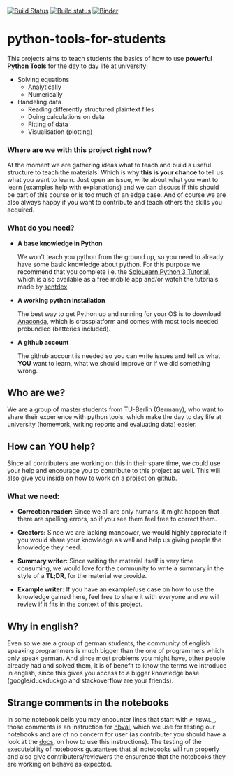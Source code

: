 [![Build Status](https://travis-ci.org/s-weigand/python-tools-for-students.svg?branch=master)](https://travis-ci.org/students-teach-students/python-tools-for-students)
[![Build status](https://ci.appveyor.com/api/projects/status/05xsqpqt74uxjyfa?svg=true)](https://ci.appveyor.com/project/students-teach-students/python-tools-for-students)
[![Binder](https://mybinder.org/badge_logo.svg)](https://mybinder.org/v2/gh/students-teach-students/python-tools-for-students/master?urlpath=lab)

# python-tools-for-students

This projects aims to teach students the basics of how to use 
**powerful Python Tools** for the day to day life at university:
* Solving equations
    * Analytically
    * Numerically
* Handeling data
     * Reading differently structured plaintext files
     * Doing calculations on data
     * Fitting of data
     * Visualisation (plotting)
     
### Where are we with this project right now?
At the moment we are gathering ideas what to teach and build a useful 
structure to teach the materials. Which is why **this is your chance** 
to tell us what you want to learn. Just open an issue, write about what you want to learn
(examples help with explanations) and we can discuss
if this should be part of this course or is too much of an edge case.
And of course we are also always happy if you want to contribute and teach others the skills
you acquired.

### What do you need?
* **A base knowledge in Python**

    We won't teach you python from the ground up, so you need to already have some basic knowledge about python.
    For this purpose we recommend that you complete i.e. the
    [SoloLearn Python 3 Tutorial](https://www.sololearn.com/Course/Python/), 
    which is also available as a free mobile app and/or watch the tutorials made by 
    [sentdex](https://www.youtube.com/watch?v=eXBD2bB9-RA&list=PLQVvvaa0QuDeAams7fkdcwOGBpGdHpXln)
    
* **A working python installation**

    The best way to get Python up and running for your OS is to download 
    [Anaconda](https://www.anaconda.com/download/), which is crossplatform and
    comes with most tools needed prebundled (batteries included).
    
* **A github account**

    The github account is needed so you can write issues and tell us what **YOU** want to learn, 
    what we should improve or if we did something wrong.
    

## Who are we?
We are a group of master students from TU-Berlin (Germany), 
who want to share their experience with python tools, 
which make the day to day life at university 
(homework, writing reports and evaluating data) easier.

## How can YOU help?
Since all contributers are working on this in their spare time, we could use your help and encourage you to contribute to this project as well.
This will also give you inside on how to work on a project on github.


### What we need:


* **Correction reader:** Since we all are only humans, it might happen that there are spelling errors, so if you see them feel free to correct them.

* **Creators:** Since we are lacking manpower, we would highly appreciate if you would share your knowledge as well and help us giving people the knowledge they need.

* **Summary writer:** Since writing the material itself is very time consuming, we would love for the community to write a summary in the style of a **TL;DR**, for the material we provide.

* **Example writer:** If you have an example/use case on how to use the knowledge gained here, feel free to share it with everyone and we will review if it fits in the context of this project.



## Why in english?
Even so we are a group of german students, the community of english speaking programmers 
is much bigger than the one of programmers which only speak german. 
And since most problems you might have, other people already had and solved them,  it is of benefit 
to know the terms we introduce in english, since this gives you access to a bigger knowledge base 
(google/duckduckgo and stackoverflow are your friends).


## Strange comments in the notebooks

In some notebook cells you may encounter lines that start with ``# NBVAL_``, 
those comments is an instruction for [nbval](https://github.com/computationalmodelling/nbval),
which we use for testing our notebooks and are of no concern for user 
(as contributer you should have a look at the [docs](https://nbval.readthedocs.io/en/latest/), 
on how to use this instructions). 
The testing of the executebility of notebooks guarantees that all notebooks will run properly and 
also give contributers/reviewers the ensurence that the notebooks they are working on behave as expected.